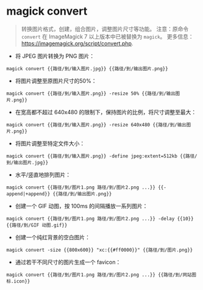 # magick convert

> 转换图片格式，创建，组合图片，调整图片尺寸等功能。
> 注意：原命令 `convert` 在 ImageMagick 7 以上版本中已被替换为 `magick`。
> 更多信息：<https://imagemagick.org/script/convert.php>.

- 将 JPEG 图片转换为 PNG 图片：

`magick convert {{路径/到/输入图片.jpg}} {{路径/到/输出图片.png}}`

- 将图片调整至原图片尺寸的50%：

`magick convert {{路径/到/输入图片.png}} -resize 50% {{路径/到/输出图片.png}}`

- 在宽高都不超过 640x480 的限制下，保持图片的比例，将尺寸调整至最大：

`magick convert {{路径/到/输入图片.png}} -resize 640x480 {{路径/到/输出图片.png}}`

- 将图片调整至特定文件大小：

`magick convert {{路径/到/输入图片.png}} -define jpeg:extent=512kb {{路径/到/输出图片.jpg}}`

- 水平/竖直地排列图片：

`magick convert {{路径/到/图片1.png 路径/到/图片2.png ...}} {{-append|+append}} {{路径/到/输出图片.png}}`

- 创建一个 GIF 动图，按 100ms 的间隔播放一系列图片：

`magick convert {{路径/到/图片1.png 路径/到/图片2.png ...}} -delay {{10}} {{路径/到/GIF 动图.gif}}`

- 创建一个纯红背景的空白图片：

`magick convert -size {{800x600}} "xc:{{#ff0000}}" {{路径/到/图片.png}}`

- 通过若干不同尺寸的图片生成一个 favicon：

`magick convert {{路径/到/图片1.png 路径/到/图片2.png ...}} {{路径/到/网站图标.icon}}`
